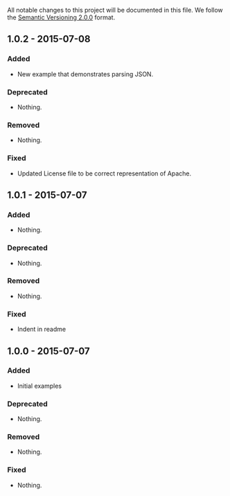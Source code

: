 All notable changes to this project will be documented in this file.
We follow the [Semantic Versioning 2.0.0](http://semver.org/) format.

## 1.0.2 - 2015-07-08

### Added
- New example that demonstrates parsing JSON.

### Deprecated
- Nothing.

### Removed
- Nothing.

### Fixed
- Updated License file to be correct representation of Apache.

## 1.0.1 - 2015-07-07

### Added
- Nothing.

### Deprecated
- Nothing.

### Removed
- Nothing.

### Fixed
- Indent in readme

## 1.0.0 - 2015-07-07

### Added
- Initial examples

### Deprecated
- Nothing.

### Removed
- Nothing.

### Fixed
- Nothing.
